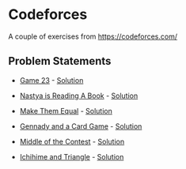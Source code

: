 # Codeforces

A couple of exercises from https://codeforces.com/


## Problem Statements ##

* <a href="https://codeforces.com/contest/1141/problem/A">Game 23</a> - <a href="https://github.com/R3CEPT0R/Codeforces/blob/master/Problems/Game23.cpp">Solution</a> 

* <a href="https://codeforces.com/contest/1136/problem/A">Nastya is Reading A Book</a> - <a href="https://github.com/R3CEPT0R/Codeforces/blob/master/Problems/NastyaIsReadingABook.cpp">Solution</a> 

* <a href="https://codeforces.com/contest/1154/problem/B">Make Them Equal</a> - <a href="https://github.com/R3CEPT0R/Codeforces/blob/master/Problems/MakeThemEqual.cpp">Solution</a> 

* <a href="https://codeforces.com/contest/1097/problem/A">Gennady and a Card Game</a> - <a href="https://github.com/R3CEPT0R/Codeforces/blob/master/Problems/Gennady%26ACardGame.cpp">Solution</a> 

* <a href="https://codeforces.com/contest/1133/problem/A">Middle of the Contest</a> - <a href="https://github.com/R3CEPT0R/Codeforces/blob/master/Problems/MiddleOfTheContest.cpp">Solution</a> 

* <a href="https://codeforces.com/contest/1337/problem/A">Ichihime and Triangle</a> - <a href="https://github.com/R3CEPT0R/Codeforces/blob/master/Problems/IchihimeandTriangle.cpp">Solution</a> 


